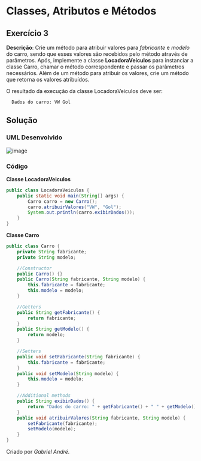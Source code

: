 # Classes, Atributos e Métodos

## Exercício 3
**Descrição**: Crie um método para atribuir valores para _fabricante_ e _modelo_ do carro, sendo que esses valores são recebidos pelo método através de parâmetros. Após, implemente a classe **LocadoraVeiculos** para instanciar a classe Carro, chamar o método correspondente e passar os parâmetros necessários. Além de um método para atribuir os valores, crie um método que retorna os valores atribuídos. 


O resultado da execução da classe LocadoraVeiculos deve ser:
~~~
  Dados do carro: VW Gol
~~~

## Solução

### UML Desenvolvido
![image](https://github.com/gabrielandre-math/AcademiaJavaAtos/assets/60861872/509e7ced-bd5a-402c-9ac7-84b4015342ed)


### Código
**Classe LocadoraVeiculos**
~~~java
public class LocadoraVeiculos {
    public static void main(String[] args) {
        Carro carro = new Carro();
        carro.atribuirValores("VW", "Gol");
        System.out.println(carro.exibirDados());
    }
}

~~~

**Classe Carro**
~~~java
public class Carro {
    private String fabricante;
    private String modelo;

    //Constructor
    public Carro() {}
    public Carro(String fabricante, String modelo) {
        this.fabricante = fabricante;
        this.modelo = modelo;
    }

    //Getters
    public String getFabricante() {
        return fabricante;
    }
    public String getModelo() {
        return modelo;
    }

    //Setters
    public void setFabricante(String fabricante) {
        this.fabricante = fabricante;
    }
    public void setModelo(String modelo) {
        this.modelo = modelo;
    }

    //Additional methods
    public String exibirDados() {
        return "Dados do carro: " + getFabricante() + " " + getModelo();
    }
    public void atribuirValores(String fabricante, String modelo) {
        setFabricante(fabricante);
        setModelo(modelo);
    }
}

~~~



Criado por _Gabriel André._
